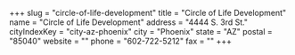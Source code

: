 +++
slug = "circle-of-life-development"
title = "Circle of Life Development"
name = "Circle of Life Development"
address = "4444 S. 3rd St."
cityIndexKey = "city-az-phoenix"
city = "Phoenix"
state = "AZ"
postal = "85040"
website = ""
phone = "602-722-5212"
fax = ""
+++
